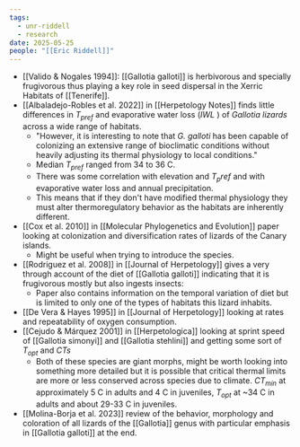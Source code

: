 ```yaml
---
tags:
  - unr-riddell
  - research
date: 2025-05-25
people: "[[Eric Riddell]]"
---
```

-  [[Valido & Nogales 1994]]: [[Gallotia galloti]] is herbivorous and specially frugivorous thus playing a key role in seed dispersal in the Xerric Habitats of [[Tenerife]]. 
- [[Albaladejo-Robles et al. 2022]] in [[Herpetology Notes]] finds little differences in $T_{pref}$ and evaporative water loss ($IWL$ ) of *Gallotia lizards* across a wide range of habitats. 
	- "However, it is interesting to note that _G. galloti_ has been capable of colonizing an extensive range of bioclimatic conditions without heavily adjusting its thermal physiology to local conditions."
	- Median $T_{pref}$ ranged from 34 to 36 C.
	- There was some correlation with elevation and $T_pref$ and with evaporative water loss and annual precipitation. 
	- This means that if they don't have modified thermal physiology they must alter thermoregulatory behavior as the habitats are inherently different. 
- [[Cox et al. 2010]] in [[Molecular Phylogenetics and Evolution]] paper looking at colonization and diversification rates of lizards of the Canary islands. 
	- Might be useful when trying to introduce the species. 
- [[Rodriguez et al. 2008]] in [[Journal of Herpetology]] gives a very through account of the diet of [[Gallotia galloti]] indicating that it is frugivorous mostly but also ingests insects:
	- Paper also contains information on the temporal variation of diet but is limited to only one of the types of habitats this lizard inhabits. 
- [[De Vera & Hayes 1995]] in [[Journal of Herpetology]] looking at rates and repeatability of oxygen consumption. 
- [[Cejudo & Márquez 2001]] in [[Herpetologica]] looking at sprint speed of [[Gallotia simonyi]] and [[Gallotia stehlini]] and getting some sort of $T_{opt}$ and $CTs$
	- Both of these species are giant morphs, might be worth looking into something more detailed but it is possible that critical thermal limits are more or less conserved across species due to climate. $CT_{min}$ at approximately 5 C in adults and 4 C in juveniles, $T_{opt}$ at ~34 C in adults and about 29-33 C in juveniles. 
- [[Molina-Borja et al. 2023]] review of the behavior, morphology and coloration of all lizards of the [[Gallotia]] genus with particular emphasis in [[Gallotia galloti]] at the end. 